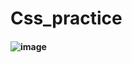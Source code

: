 # <h1>Css_practice
#### ![image](https://github.com/user-attachments/assets/846b2cf8-bba1-47d6-b679-d74dc75951ce)

 
